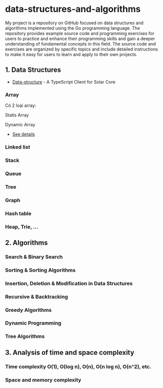 # data-structures-and-algorithms
<p>My project is a repository on GitHub focused on data structures and algorithms implemented using the Go programming language. The repository provides example source code and programming exercises for users to practice and enhance their programming skills and gain a deeper understanding of fundamental concepts in this field. The source code and exercises are organized by specific topics and include detailed instructions to make it easy for users to learn and apply to their own projects.</p>

## 1. Data Structures

- [Data-structure](https://github.com/solar-network/client) - A TypeScript Client for Solar Core
### Array
Có 2 loại array:

Statis Array

Dynamic Array

- [See details](./data-structure/README.md)

### Linked list
### Stack
### Queue
### Tree
### Graph
### Hash table
### Heap, Trie, ...

## 2. Algorithms

### Search & Binary Search
### Sorting & Sorting Algorithms
### Insertion, Deletion & Modification in Data Structures
### Recursive & Backtracking
### Greedy Algorithms
### Dynamic Programming
### Tree Algorithms

## 3. Analysis of time and space complexity

### Time complexity O(1), O(log n), O(n), O(n log n), O(n^2), etc.
### Space and memory complexity
